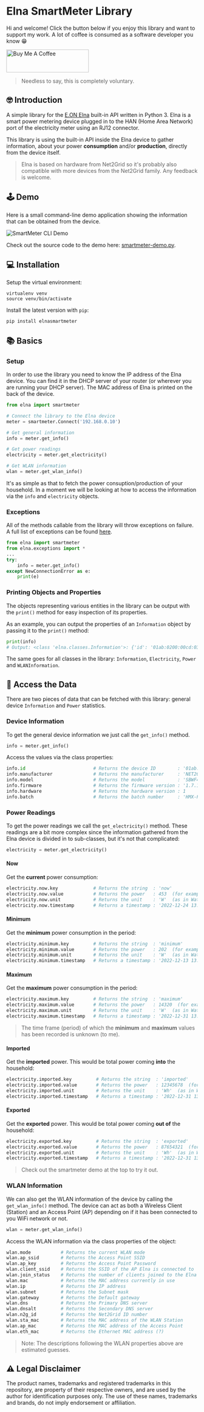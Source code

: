 # Elna SmartMeter Library
Hi and welcome! Click the button below if you enjoy this library and want to support my work. A lot of coffee is consumed as a software developer you know 😁

<a href="https://www.buymeacoffee.com/bitcanon" target="_blank"><img src="https://cdn.buymeacoffee.com/buttons/v2/default-yellow.png" alt="Buy Me A Coffee" style="height: 60px !important;width: 217px !important;" ></a>

>Needless to say, this is completely voluntary.

## 🤓 Introduction
A simple library for the [E.ON Elna](https://www.eon.se/kundservice/vara-tjanster/e-on-elna) built-in API written in Python 3. Elna is a smart power metering device plugged in to the HAN (Home Area Network) port of the electricity meter using an RJ12 connector. 

This library is using the built-in API inside the Elna device to gather information, about your power **consumption** and/or **production**, directly from the device itself.

> Elna is based on hardware from Net2Grid so it's probably also compatible with more devices from the Net2Grid family. Any feedback is welcome.

## 🕹 Demo
Here is a small command-line demo application showing the information that can be obtained from the device.

![SmartMeter CLI Demo](https://github.com/bitcanon/elnasmartmeter/blob/main/docs/img/elna-cli-application.gif)

Check out the source code to the demo here: [smartmeter-demo.py](https://github.com/bitcanon/elnasmartmeter/blob/master/examples/smartmeter-demo.py).

## 💻 Installation
Setup the virtual environment:
```
virtualenv venv
source venv/bin/activate
```

Install the latest version with `pip`:
```
pip install elnasmartmeter
```

## 📚 Basics
### Setup
In order to use the library you need to know the IP address of the Elna device. You can find it in the DHCP server of your router (or wherever you are running your DHCP server). The MAC address of Elna is printed on the back of the device.

```python
from elna import smartmeter

# Connect the library to the Elna device
meter = smartmeter.Connect('192.168.0.10')

# Get general information
info = meter.get_info()

# Get power readings
electricity = meter.get_electricity()

# Get WLAN information
wlan = meter.get_wlan_info()
```
It's as simple as that to fetch the power consuption/production of your household. In a moment we will be looking at how to access the information via the `info` and `electricity` objects.

### Exceptions
All of the methods callable from the library will throw exceptions on failure. A full list of exceptions can be found [here](https://github.com/bitcanon/elnasmartmeter/blob/master/elnasmartmeter/exceptions.py).
```python
from elna import smartmeter
from elna.exceptions import *
...
try:
    info = meter.get_info()
except NewConnectionError as e:
    print(e)
```

### Printing Objects and Properties
The objects representing various entities in the library can be output with the `print()` method for easy inspection of its properties.

As an example, you can output the properties of an `Information` object by passing it to the `print()` method:
```python
print(info)
# Output: <class 'elna.classes.Information'>: {'id': '01ab:0200:00cd:03ef', 'manufacturer': 'NET2GRID', 'model': 'SBWF4602', 'firmware': '1.7.14', 'hardware': 1, 'batch': 'HMX-P0D-123456'}
```
The same goes for all classes in the library: `Information`, `Electricity`, `Power` and `WLANInformation`.

## 💾 Access the Data
There are two pieces of data that can be fetched with this library: general device `Information` and `Power` statistics.

### Device Information
To get the general device information we just call the `get_info()` method.

```python
info = meter.get_info()
```
Access the values via the class properties:
```python
info.id                         # Returns the device ID        : '01ab:0200:00cd:03ef'  (for example).
info.manufacturer               # Returns the manufacturer     : 'NET2GRID'
info.model                      # Returns the model            : 'SBWF4602'
info.firmware                   # Returns the firmware version : '1.7.14'
info.hardware                   # Returns the hardware version : 1
info.batch                      # Returns the batch number     : 'HMX-P0D-123456'
```
### Power Readings
To get the power readings we call the `get_electricity()` method. These readings are a bit more complex since the information gathered from the Elna device is divided in to sub-classes, but it's not that complicated:

```python
electricity = meter.get_electricity()
```

#### Now
Get the **current** power consumption:
```python
electricity.now.key             # Returns the string  : 'now'
electricity.now.value           # Returns the power   : 453  (for example).
electricity.now.unit            # Returns the unit    : 'W'  (as in Watt)
electricity.now.timestamp       # Returns a timestamp : '2022-12-24 13:37:00'
```

#### Minimum
Get the **minimum** power consumption in the period:
```python
electricity.minimum.key         # Returns the string  : 'minimum'
electricity.minimum.value       # Returns the power   : 202  (for example).
electricity.minimum.unit        # Returns the unit    : 'W'  (as in Watt)
electricity.minimum.timestamp   # Returns a timestamp : '2022-12-13 13:37:00'
```

#### Maximum
Get the **maximum** power consumption in the period:
```python
electricity.maximum.key         # Returns the string  : 'maximum'
electricity.maximum.value       # Returns the power   : 14320  (for example).
electricity.maximum.unit        # Returns the unit    : 'W'  (as in Watt)
electricity.maximum.timestamp   # Returns a timestamp : '2022-12-31 13:37:00'
```
> The time frame (period) of which the **minimum** and **maximum** values has been recorded is unknown (to me).

#### Imported
Get the **imported** power. This would be total power coming **into** the household:
```python
electricity.imported.key         # Returns the string  : 'imported'
electricity.imported.value       # Returns the power   : 12345678  (for example).
electricity.imported.unit        # Returns the unit    : 'Wh'  (as in Watt hours)
electricity.imported.timestamp   # Returns a timestamp : '2022-12-31 13:37:00'
```

#### Exported
Get the **exported** power. This would be total power coming **out of** the household:
```python
electricity.exported.key         # Returns the string  : 'exported'
electricity.exported.value       # Returns the power   : 87654321  (for example).
electricity.exported.unit        # Returns the unit    : 'Wh'  (as in Watt hours)
electricity.exported.timestamp   # Returns a timestamp : '2022-12-31 13:37:00'
```
> Check out the smartmeter demo at the top to try it out.

### WLAN Information
We can also get the WLAN information of the device by calling the `get_wlan_info()` method. The device can act as both a Wireless Client (Station) and an Access Point (AP) depending on if it has been connected to you WiFi network or not.

```python
wlan = meter.get_wlan_info()
```

Access the WLAN information via the class properties of the object:
```python
wlan.mode           # Returns the current WLAN mode
wlan.ap_ssid        # Returns the Access Point SSID
wlan.ap_key         # Returns the Access Point Password
wlan.client_ssid    # Returns the SSID of the AP Elna is connected to
wlan.join_status    # Returns the number of clients joined to the Elna AP
wlan.mac            # Returns the MAC address currently in use
wlan.ip             # Returns the IP address
wlan.subnet         # Returns the Subnet mask
wlan.gateway        # Returns the Default gateway
wlan.dns            # Returns the Primary DNS server
wlan.dnsalt         # Returns the Secondary DNS server
wlan.n2g_id         # Returns the Net2Grid ID number
wlan.sta_mac        # Returns the MAC address of the WLAN Station
wlan.ap_mac         # Returns the MAC address of the Access Point
wlan.eth_mac        # Returns the Ethernet MAC address (?)
```
> Note: The descriptions following the WLAN properties above are estimated guesses.

## ⚠ Legal Disclaimer

The product names, trademarks and registered trademarks in this repository, are property of their respective owners, and are used by the author for identification purposes only. The use of these names, trademarks and brands, do not imply endorsement or affiliation.



